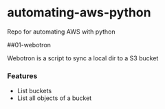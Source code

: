 # automating-aws-python
Repo for automating AWS with python

##01-webotron

Webotron is a script to sync a local dir to a S3 bucket


### Features
- List buckets
- List all objects of a bucket
